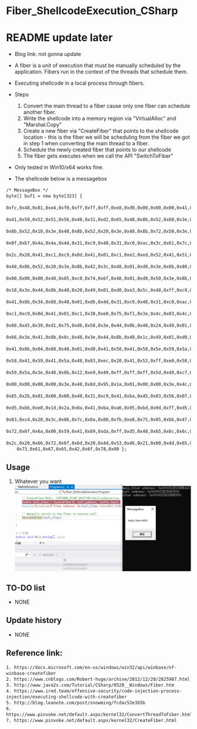 # Fiber_ShellcodeExecution_CSharp
# README update later

- Blog link: not gonna update

- A fiber is a unit of execution that must be manually scheduled by the application. Fibers run in the context of the threads that schedule them. 
- Executing shellcode in a local process through fibers.
- Steps
	1. Convert the main thread to a fiber cause only one fiber can schedule another fiber.
	2. Write the shellcode into a memory region via "VirtualAlloc" and "Marshal.Copy"
	3. Create a new fiber via "CreateFiber" that points to the shellcode location - this is the fiber we will be scheduling from the fiber we got in step 1 when converting the main thread to a fiber.
	4. Schedule the newly created fiber that points to our shellcode
	5. The fiber gets executes when we call the API "SwitchToFiber"

- Only tested in Win10/x64 works fine.
- The shellcode below is a messagebox
```
/* MessageBox */
byte[] buf1 = new byte[323] {
	0xfc,0x48,0x81,0xe4,0xf0,0xff,0xff,0xff,0xe8,0xd0,0x00,0x00,0x00,0x41,0x51,
	0x41,0x50,0x52,0x51,0x56,0x48,0x31,0xd2,0x65,0x48,0x8b,0x52,0x60,0x3e,0x48,
	0x8b,0x52,0x18,0x3e,0x48,0x8b,0x52,0x20,0x3e,0x48,0x8b,0x72,0x50,0x3e,0x48,
	0x0f,0xb7,0x4a,0x4a,0x4d,0x31,0xc9,0x48,0x31,0xc0,0xac,0x3c,0x61,0x7c,0x02,
	0x2c,0x20,0x41,0xc1,0xc9,0x0d,0x41,0x01,0xc1,0xe2,0xed,0x52,0x41,0x51,0x3e,
	0x48,0x8b,0x52,0x20,0x3e,0x8b,0x42,0x3c,0x48,0x01,0xd0,0x3e,0x8b,0x80,0x88,
	0x00,0x00,0x00,0x48,0x85,0xc0,0x74,0x6f,0x48,0x01,0xd0,0x50,0x3e,0x8b,0x48,
	0x18,0x3e,0x44,0x8b,0x40,0x20,0x49,0x01,0xd0,0xe3,0x5c,0x48,0xff,0xc9,0x3e,
	0x41,0x8b,0x34,0x88,0x48,0x01,0xd6,0x4d,0x31,0xc9,0x48,0x31,0xc0,0xac,0x41,
	0xc1,0xc9,0x0d,0x41,0x01,0xc1,0x38,0xe0,0x75,0xf1,0x3e,0x4c,0x03,0x4c,0x24,
	0x08,0x45,0x39,0xd1,0x75,0xd6,0x58,0x3e,0x44,0x8b,0x40,0x24,0x49,0x01,0xd0,
	0x66,0x3e,0x41,0x8b,0x0c,0x48,0x3e,0x44,0x8b,0x40,0x1c,0x49,0x01,0xd0,0x3e,
	0x41,0x8b,0x04,0x88,0x48,0x01,0xd0,0x41,0x58,0x41,0x58,0x5e,0x59,0x5a,0x41,
	0x58,0x41,0x59,0x41,0x5a,0x48,0x83,0xec,0x20,0x41,0x52,0xff,0xe0,0x58,0x41,
	0x59,0x5a,0x3e,0x48,0x8b,0x12,0xe9,0x49,0xff,0xff,0xff,0x5d,0x49,0xc7,0xc1,
	0x00,0x00,0x00,0x00,0x3e,0x48,0x8d,0x95,0x1a,0x01,0x00,0x00,0x3e,0x4c,0x8d,
	0x85,0x2b,0x01,0x00,0x00,0x48,0x31,0xc9,0x41,0xba,0x45,0x83,0x56,0x07,0xff,
	0xd5,0xbb,0xe0,0x1d,0x2a,0x0a,0x41,0xba,0xa6,0x95,0xbd,0x9d,0xff,0xd5,0x48,
	0x83,0xc4,0x28,0x3c,0x06,0x7c,0x0a,0x80,0xfb,0xe0,0x75,0x05,0xbb,0x47,0x13,
	0x72,0x6f,0x6a,0x00,0x59,0x41,0x89,0xda,0xff,0xd5,0x48,0x65,0x6c,0x6c,0x6f,
	0x2c,0x20,0x66,0x72,0x6f,0x6d,0x20,0x4d,0x53,0x46,0x21,0x00,0x4d,0x65,0x73,
	0x73,0x61,0x67,0x65,0x42,0x6f,0x78,0x00 };
```

## Usage
1. Whatever you want
	![avatar](https://raw.githubusercontent.com/Kara-4search/ProjectPics/main/Fiber_ShellcodeExecution.png)

## TO-DO list
- NONE

## Update history
- NONE

## Reference link:
	1. https://docs.microsoft.com/en-us/windows/win32/api/winbase/nf-winbase-createfiber
	2. https://www.cnblogs.com/Robert-huge/archive/2012/12/20/2825987.html
	3. http://www.java2s.com/Tutorial/CSharp/0520__Windows/Fiber.htm
	4. https://www.ired.team/offensive-security/code-injection-process-injection/executing-shellcode-with-createfiber
	5. http://blog.leanote.com/post/snowming/fcdac52e3b5b
	6. https://www.pinvoke.net/default.aspx/kernel32/ConvertThreadToFiber.html
	7. https://www.pinvoke.net/default.aspx/kernel32/CreateFiber.html